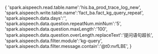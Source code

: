 {
'spark.aispeech.read.table.name':'his.ba_prod_trace_log_new',
'spark.aispeech.write.table.name':'fact_ba.fact_kg_query_repeat',
'spark.aispeech.data.days':'',
'spark.aispeech.data.question.repeatNum.minNum':'5',
'spark.aispeech.data.question.maxLength':'100',
'spark.aispeech.data.question.overLength.replaceText':'提问语句超长',
'spark.aispeech.data.filter.module':'kg-query',
'spark.aispeech.data.filter.message.contain':'@t0:nvfLBE',
}